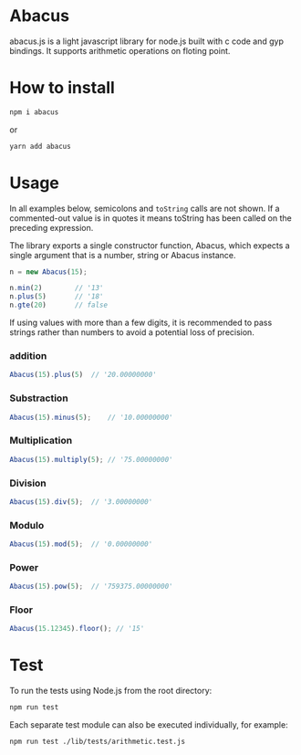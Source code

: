 # Abacus

abacus.js is a light javascript library for node.js built with c code and gyp bindings. It supports arithmetic operations on floting point.


# How to install
```bash
npm i abacus
```

or

```bash
yarn add abacus
```

# Usage

In all examples below, semicolons and `toString` calls are not shown. If a commented-out value is in quotes it means toString has been called on the preceding expression.

The library exports a single constructor function, Abacus, which expects a single argument that is a number, string or Abacus instance.

```javascript
n = new Abacus(15);

n.min(2)		// '13'
n.plus(5)		// '18'
n.gte(20)		// false
```

If using values with more than a few digits, it is recommended to pass strings rather than numbers to avoid a potential loss of precision.


### addition
```javascript
Abacus(15).plus(5) 	// '20.00000000'
```

### Substraction
```javascript
Abacus(15).minus(5); 	// '10.00000000'
```

### Multiplication
```javascript
Abacus(15).multiply(5); // '75.00000000'
```

### Division
```javascript
Abacus(15).div(5); 	// '3.00000000'
```

### Modulo
```javascript
Abacus(15).mod(5); 	// '0.00000000'
```

### Power
```javascript
Abacus(15).pow(5); 	// '759375.00000000'
```

### Floor
```javascript
Abacus(15.12345).floor(); // '15'
```

# Test

To run the tests using Node.js from the root directory:

```bash
npm run test
```

Each separate test module can also be executed individually, for example:

```bash
npm run test ./lib/tests/arithmetic.test.js
```

